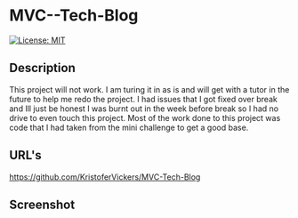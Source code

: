 # MVC--Tech-Blog

[![License: MIT](https://img.shields.io/badge/License-MIT-yellow.svg)](https://opensource.org/licenses/MIT)

## Description

This project will not work. I am turing it in as is and will get with a tutor in the future to help me redo the project. I had issues that I got fixed over break and Ill just be honest I was burnt out in the week before break so I had no drive to even touch this project. Most of the work done to this project was code that I had taken from the mini challenge to get a good base. 

## URL's

https://github.com/KristoferVickers/MVC-Tech-Blog

## Screenshot 